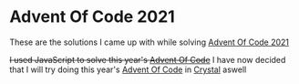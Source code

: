 # Advent Of Code 2021

These are the solutions I came up with while solving [Advent Of Code 2021][AOC]

~~I used JavaScript to solve this year's [Advent Of Code][AOC]~~
I have now decided that I will try doing this year's [Advent Of Code][AOC] in [Crystal][CR] aswell

[AOC]: <https://adventofcode.com/2021> "Advent Of Code 2021"
[CR]: <https://crystal-lang.org/> "Crystal Lang"